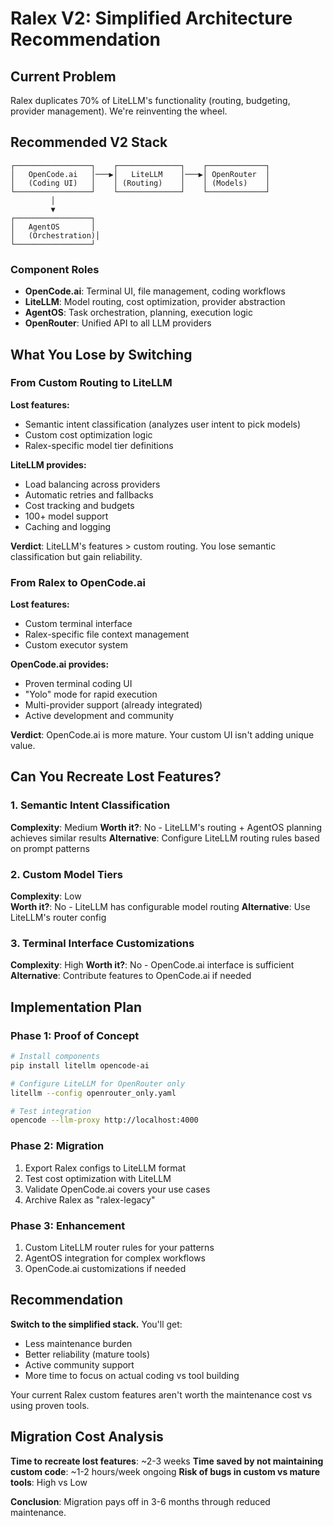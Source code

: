 # Ralex V2: Simplified Architecture Recommendation

## Current Problem
Ralex duplicates 70% of LiteLLM's functionality (routing, budgeting, provider management). We're reinventing the wheel.

## Recommended V2 Stack

```
┌─────────────────┐    ┌──────────────┐    ┌─────────────┐
│   OpenCode.ai   │───▶│   LiteLLM    │───▶│ OpenRouter  │
│   (Coding UI)   │    │ (Routing)    │    │ (Models)    │
└─────────────────┘    └──────────────┘    └─────────────┘
         │
         ▼
┌─────────────────┐
│   AgentOS       │
│   (Orchestration)│
└─────────────────┘
```

### Component Roles
- **OpenCode.ai**: Terminal UI, file management, coding workflows
- **LiteLLM**: Model routing, cost optimization, provider abstraction  
- **AgentOS**: Task orchestration, planning, execution logic
- **OpenRouter**: Unified API to all LLM providers

## What You Lose by Switching

### From Custom Routing to LiteLLM
**Lost features:**
- Semantic intent classification (analyzes user intent to pick models)
- Custom cost optimization logic
- Ralex-specific model tier definitions

**LiteLLM provides:**
- Load balancing across providers
- Automatic retries and fallbacks
- Cost tracking and budgets
- 100+ model support
- Caching and logging

**Verdict**: LiteLLM's features > custom routing. You lose semantic classification but gain reliability.

### From Ralex to OpenCode.ai
**Lost features:**
- Custom terminal interface
- Ralex-specific file context management
- Custom executor system

**OpenCode.ai provides:**
- Proven terminal coding UI
- "Yolo" mode for rapid execution
- Multi-provider support (already integrated)
- Active development and community

**Verdict**: OpenCode.ai is more mature. Your custom UI isn't adding unique value.

## Can You Recreate Lost Features?

### 1. Semantic Intent Classification
**Complexity**: Medium
**Worth it?**: No - LiteLLM's routing + AgentOS planning achieves similar results
**Alternative**: Configure LiteLLM routing rules based on prompt patterns

### 2. Custom Model Tiers
**Complexity**: Low  
**Worth it?**: No - LiteLLM has configurable model routing
**Alternative**: Use LiteLLM's router config

### 3. Terminal Interface Customizations
**Complexity**: High
**Worth it?**: No - OpenCode.ai interface is sufficient
**Alternative**: Contribute features to OpenCode.ai if needed

## Implementation Plan

### Phase 1: Proof of Concept
```bash
# Install components
pip install litellm opencode-ai

# Configure LiteLLM for OpenRouter only
litellm --config openrouter_only.yaml

# Test integration
opencode --llm-proxy http://localhost:4000
```

### Phase 2: Migration
1. Export Ralex configs to LiteLLM format
2. Test cost optimization with LiteLLM
3. Validate OpenCode.ai covers your use cases
4. Archive Ralex as "ralex-legacy"

### Phase 3: Enhancement
1. Custom LiteLLM router rules for your patterns
2. AgentOS integration for complex workflows
3. OpenCode.ai customizations if needed

## Recommendation

**Switch to the simplified stack.** You'll get:
- Less maintenance burden
- Better reliability (mature tools)
- Active community support
- More time to focus on actual coding vs tool building

Your current Ralex custom features aren't worth the maintenance cost vs using proven tools.

## Migration Cost Analysis

**Time to recreate lost features**: ~2-3 weeks
**Time saved by not maintaining custom code**: ~1-2 hours/week ongoing
**Risk of bugs in custom vs mature tools**: High vs Low

**Conclusion**: Migration pays off in 3-6 months through reduced maintenance.